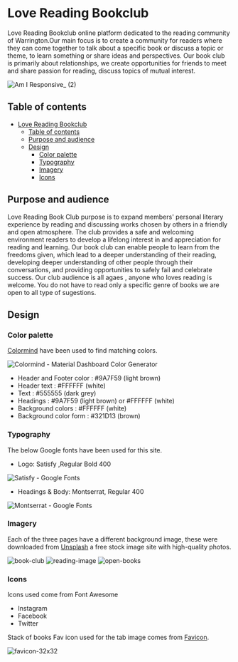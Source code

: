 # Love Reading Bookclub

Love Reading Bookclub online platform dedicated to the reading community of Warrington.Our main focus is to create a community  for readers where they can come together to talk about a specific book or discuss a topic or theme, to learn something or share ideas and perspectives. Our book club is primarily about relationships, we create opportunities for friends to meet and share passion for reading, discuss topics of mutual interest.

![Am I Responsive_ (2)](https://github.com/naomi-mali/images-in-readme.md/assets/148251951/cc860e14-b7fe-41df-9edc-3c0b8be57faa)

## Table of contents

- [Love Reading Bookclub](#love-reading-bookclub)
  - [Table of contents](#table-of-contents)
  - [Purpose and audience](#purpose-and-audience)
  - [Design](#design)
    - [Color palette](#color-palette)
    - [Typography](#typography)
    - [Imagery](#imagery)
    - [Icons](#icons)

## Purpose and audience

Love Reading Book Club purpose is to expand members' personal literary experience by reading and discussing works chosen by others in a friendly and open atmosphere. The club provides a safe and welcoming environment readers to develop a lifelong interest in and appreciation for reading and learning.
Our book club can enable people to learn from the freedoms given, which lead to a deeper understanding of their reading, developing deeper understanding of other people through their conversations, and providing opportunities to safely fail and celebrate success.
Our club audience is all agaes , anyone who loves reading is welcome. You do not have to read only a specific genre of books we are open to all type of sugestions.

## Design

### Color palette

[Colormind](http://colormind.io/bootstrap/) have been used to find matching colors.

![Colormind - Material Dashboard Color Generator](https://github.com/naomi-mali/images-in-readme.md/assets/148251951/d01c75c4-697f-4d4f-ab67-a2a06b8fe8c1)

- Header and Footer color :  #9A7F59 (light brown)
- Header text : #FFFFFF (white)
- Text : #555555 (dark grey)
- Headings :  #9A7F59 (light brown) or #FFFFFF (white)
- Background colors : #FFFFFF (white)
- Background color form : #321D13 (brown)

### Typography

The below Google fonts have been used for this site.

- Logo: Satisfy ,Regular Bold 400

![Satisfy - Google Fonts](https://github.com/naomi-mali/images-in-readme.md/assets/148251951/05df631e-8f26-4e5f-8975-efc2597ecfe1)

- Headings & Body: Montserrat, Regular 400

![Montserrat - Google Fonts](https://github.com/naomi-mali/images-in-readme.md/assets/148251951/d69f3b35-1ff0-4787-b800-79a8400cbefe)

### Imagery

Each of the three pages have a different background image, these were downloaded from [Unsplash](https://unsplash.com) a free stock image site with high-quality photos.

![book-club](https://github.com/naomi-mali/images-in-readme.md/assets/148251951/34248790-e056-4708-ae6f-ace92a57c5d6)
![reading-image](https://github.com/naomi-mali/images-in-readme.md/assets/148251951/5411c5c2-cf2d-41c2-9e0c-f51ab522039b)
![open-books](https://github.com/naomi-mali/images-in-readme.md/assets/148251951/65982785-c2f8-4a19-8f7d-6ae01b704ec0)

### Icons

Icons used come from Font Awesome

- Instagram
- Facebook
- Twitter

Stack of books Fav icon used for the tab image comes from [Favicon](https://favicon.io/).

![favicon-32x32](https://github.com/naomi-mali/images-in-readme.md/assets/148251951/cae24563-ac2f-4065-91a1-e38c143e91e8)